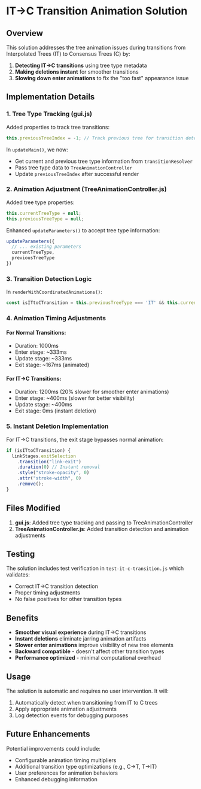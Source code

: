 # IT->C Transition Animation Solution

## Overview
This solution addresses the tree animation issues during transitions from Interpolated Trees (IT) to Consensus Trees (C) by:

1. **Detecting IT->C transitions** using tree type metadata
2. **Making deletions instant** for smoother transitions 
3. **Slowing down enter animations** to fix the "too fast" appearance issue

## Implementation Details

### 1. Tree Type Tracking (gui.js)

Added properties to track tree transitions:
```javascript
this.previousTreeIndex = -1; // Track previous tree for transition detection
```

In `updateMain()`, we now:
- Get current and previous tree type information from `transitionResolver`
- Pass tree type data to `TreeAnimationController`
- Update `previousTreeIndex` after successful render

### 2. Animation Adjustment (TreeAnimationController.js)

Added tree type properties:
```javascript
this.currentTreeType = null;
this.previousTreeType = null;
```

Enhanced `updateParameters()` to accept tree type information:
```javascript
updateParameters({
  // ... existing parameters
  currentTreeType,
  previousTreeType
})
```

### 3. Transition Detection Logic

In `renderWithCoordinatedAnimations()`:
```javascript
const isITtoCTransition = this.previousTreeType === 'IT' && this.currentTreeType === 'C';
```

### 4. Animation Timing Adjustments

#### For Normal Transitions:
- Duration: 1000ms
- Enter stage: ~333ms
- Update stage: ~333ms  
- Exit stage: ~167ms (animated)

#### For IT->C Transitions:
- Duration: 1200ms (20% slower for smoother enter animations)
- Enter stage: ~400ms (slower for better visibility)
- Update stage: ~400ms
- Exit stage: 0ms (instant deletion)

### 5. Instant Deletion Implementation

For IT->C transitions, the exit stage bypasses normal animation:
```javascript
if (isITtoCTransition) {
  linkStages.exitSelection
    .transition("link-exit")
    .duration(0) // Instant removal
    .style("stroke-opacity", 0)
    .attr("stroke-width", 0)
    .remove();
}
```

## Files Modified

1. **gui.js**: Added tree type tracking and passing to TreeAnimationController
2. **TreeAnimationController.js**: Added transition detection and animation adjustments

## Testing

The solution includes test verification in `test-it-c-transition.js` which validates:
- Correct IT->C transition detection
- Proper timing adjustments
- No false positives for other transition types

## Benefits

- **Smoother visual experience** during IT->C transitions
- **Instant deletions** eliminate jarring animation artifacts
- **Slower enter animations** improve visibility of new tree elements
- **Backward compatible** - doesn't affect other transition types
- **Performance optimized** - minimal computational overhead

## Usage

The solution is automatic and requires no user intervention. It will:
1. Automatically detect when transitioning from IT to C trees
2. Apply appropriate animation adjustments
3. Log detection events for debugging purposes

## Future Enhancements

Potential improvements could include:
- Configurable animation timing multipliers
- Additional transition type optimizations (e.g., C->T, T->IT)
- User preferences for animation behaviors
- Enhanced debugging information